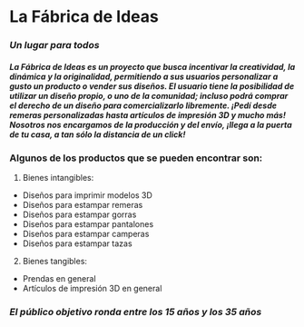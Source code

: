 # **La Fábrica de Ideas**
### *Un lugar para todos*
#### ***La Fábrica de Ideas es un proyecto que busca incentivar la creatividad, la dinámica y la originalidad, permitiendo a sus usuarios personalizar a gusto un producto o vender sus diseños. El usuario tiene la posibilidad de utilizar un diseño propio, o uno de la comunidad; incluso podrá comprar el derecho de un diseño para comercializarlo libremente. ¡Pedí desde remeras personalizadas hasta artículos de impresión 3D y mucho más! Nosotros nos encargamos de la producción y del envío, ¡llega a la puerta de tu casa, a tan sólo la distancia de un click!***

### Algunos de los productos que se pueden encontrar son:
1) Bienes intangibles:
- Diseños para imprimir modelos 3D
- Diseños para estampar remeras
- Diseños para estampar gorras
- Diseños para estampar pantalones
- Diseños para estampar camperas
- Diseños para estampar tazas


2) Bienes tangibles:
- Prendas en general
- Artículos de impresión 3D en general

### *El público objetivo ronda entre los 15 años y los 35 años*

